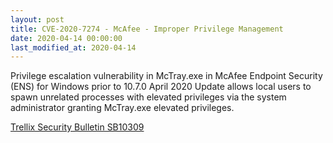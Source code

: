 ```yaml
---
layout: post
title: CVE-2020-7274 - McAfee - Improper Privilege Management
date: 2020-04-14 00:00:00
last_modified_at: 2020-04-14
---
```


Privilege escalation vulnerability in McTray.exe in McAfee Endpoint Security (ENS) for Windows prior to 10.7.0 April 2020 Update allows local users to spawn unrelated processes with elevated privileges via the system administrator granting McTray.exe elevated privileges.

[Trellix Security Bulletin SB10309](https://kcm.trellix.com/corporate/index?page=content&id=SB10309&showDraft=true)